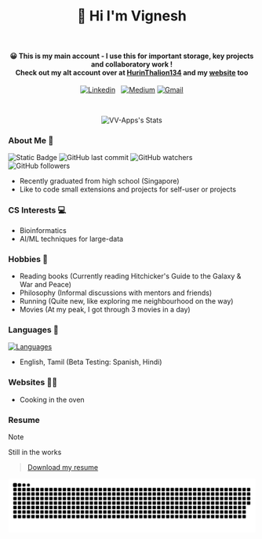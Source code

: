<h1 align='center'>
  👋 Hi I'm Vignesh
</h1>

<br>

<h4 align="center">
  😀 This is my main account - I use this for important storage, key projects and collaboratory work !
  <br>Check out my alt account over at <a href="https://github.com/VV-Apps">HurinThalion134</a> and my <a href="https://example.com">website</a> too  </br>
</h4>

<p align='center'>
  <a href="https://www.linkedin.com/in/vignesh-nush/"><img alt="Linkedin" src="https://img.shields.io/badge/LinkedIn-0077B5?style=for-the-badge&logo=linkedin&logoColor=white" /></a>
  &nbsp;
  <a href="https://medium.com/@tarannatar13"><img alt="Medium" src="https://img.shields.io/badge/Medium-12100E?style=for-the-badge&logo=medium&logoColor=white" /></a>
 <a href="mailto:tarannatar13@gmail.com"><img alt="Gmail" src="https://img.shields.io/badge/Gmail-D14836?style=for-the-badge&logo=gmail&logoColor=white" /></a>

</p>
<br />

<p align='center'>
<img src="https://github-readme-stats.vercel.app/api?username=Tar-Annatar&theme=vue-dark&show_icons=true&hide_border=true&count_private=true" alt="VV-Apps's Stats">
</p>

### About Me 🌟
![Static Badge](https://img.shields.io/badge/NUSH_Alumni-blue)
![GitHub last commit](https://img.shields.io/github/last-commit/Tar-Annatar/Readme)
![GitHub watchers](https://img.shields.io/github/watchers/Tar-Annatar/Readme)
![GitHub followers](https://img.shields.io/github/followers/Tar-Annatar)

 - Recently graduated from high school (Singapore)
 - Like to code small extensions and projects for self-user or projects

### CS Interests 💻
  - Bioinformatics
  - AI/ML techniques for large-data

### Hobbies 🙌
  - Reading books (Currently reading Hitchicker's Guide to the Galaxy & War and Peace)
  - Philosophy (Informal discussions with mentors and friends)
  - Running (Quite new, like exploring me neighbourhood on the way)
  - Movies (At my peak, I got through 3 movies in a day)

### Languages 📣
[![Languages](https://skillicons.dev/icons?i=py,github,git,mysql,java,html,css,bootstrap)](https://skillicons.dev)
  - English, Tamil (Beta Testing: Spanish, Hindi)

### Websites 👨‍💻
  - Cooking in the oven

### Resume
> [!NOTE]
> Still in the works

> <a href="" download>Download my resume</a>

 
![Snake animation](https://github.com/Tar-Annatar/Tar-Annatar/blob/output/github-contribution-grid-snake.svg)
